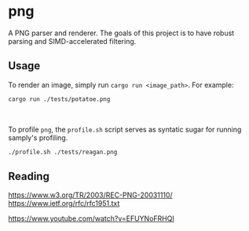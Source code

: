 # png

A PNG parser and renderer. The goals of this project is to have robust parsing and SIMD-accelerated filtering.


## Usage

To render an image, simply run `cargo run <image_path>`. For example:
```bash
cargo run ./tests/potatoe.png
```

<br>

To profile `png`, the `profile.sh` script serves as syntatic sugar for running samply's profiling. 
```bash
./profile.sh ./tests/reagan.png
```

## Reading

https://www.w3.org/TR/2003/REC-PNG-20031110/<br>
https://www.ietf.org/rfc/rfc1951.txt<br>

https://www.youtube.com/watch?v=EFUYNoFRHQI<br>